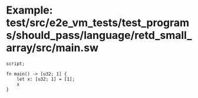 # Example: test/src/e2e_vm_tests/test_programs/should_pass/language/retd_small_array/src/main.sw

```sway
script;

fn main() -> [u32; 1] {
    let x: [u32; 1] = [1];
    x
}

```
